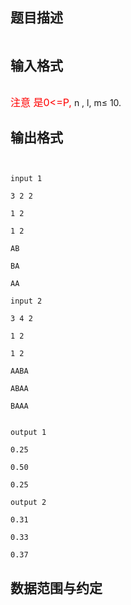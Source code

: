 ## 题目描述

<p><img alt="" border="0" src="https://s2.loli.net/2023/08/14/1gi56ywThoxjNkS.png"></p>

## 输入格式

<p><img alt="" border="0" src="https://s2.loli.net/2023/08/14/PzoUnjNSW3CmcrO.png"></p>
<p><span style="color: #ff0000"><span style="font-size: medium">注意 是0<=P,</span></span> n , l, m≤ 10.</p>

## 输出格式

<p><img alt="" border="0" src="https://s2.loli.net/2023/08/14/fZQbdhP7wAUGi9M.png"></p>

```input1
input 1
3 2 2
1 2
1 2
AB
BA
AA
input 2
3 4 2
1 2
1 2
AABA
ABAA
BAAA
```
```output1
output 1
0.25
0.50
0.25
output 2
0.31
0.33
0.37
```
## 数据范围与约定

<p><img alt="" border="0" src="https://s2.loli.net/2023/08/14/ZXYvMHKfINyu4So.png"> </p>

